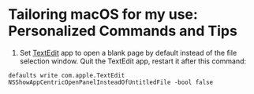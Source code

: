 # Tailoring macOS for my use: Personalized Commands and Tips

1. Set [TextEdit](https://support.apple.com/en-in/guide/textedit/welcome/mac) app to open a blank page by default instead of the file selection window. Quit the TextEdit app, restart it after this command:

```
defaults write com.apple.TextEdit NSShowAppCentricOpenPanelInsteadOfUntitledFile -bool false
```